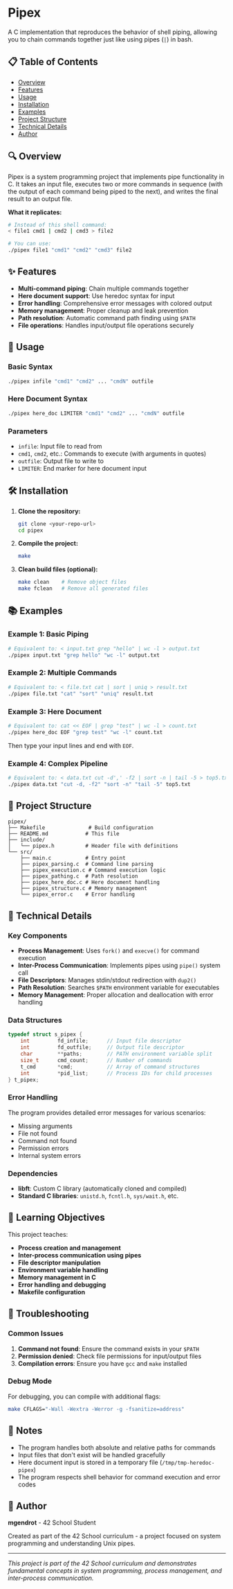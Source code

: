# Pipex

A C implementation that reproduces the behavior of shell piping, allowing you to chain commands together just like using pipes (`|`) in bash.

## 📋 Table of Contents

- [Overview](#overview)
- [Features](#features)
- [Usage](#usage)
- [Installation](#installation)
- [Examples](#examples)
- [Project Structure](#project-structure)
- [Technical Details](#technical-details)
- [Author](#author)

## 🔍 Overview

Pipex is a system programming project that implements pipe functionality in C. It takes an input file, executes two or more commands in sequence (with the output of each command being piped to the next), and writes the final result to an output file.

**What it replicates:**
```bash
# Instead of this shell command:
< file1 cmd1 | cmd2 | cmd3 > file2

# You can use:
./pipex file1 "cmd1" "cmd2" "cmd3" file2
```

## ✨ Features

- **Multi-command piping**: Chain multiple commands together
- **Here document support**: Use heredoc syntax for input
- **Error handling**: Comprehensive error messages with colored output
- **Memory management**: Proper cleanup and leak prevention
- **Path resolution**: Automatic command path finding using `$PATH`
- **File operations**: Handles input/output file operations securely

## 🚀 Usage

### Basic Syntax
```bash
./pipex infile "cmd1" "cmd2" ... "cmdN" outfile
```

### Here Document Syntax
```bash
./pipex here_doc LIMITER "cmd1" "cmd2" ... "cmdN" outfile
```

### Parameters
- `infile`: Input file to read from
- `cmd1`, `cmd2`, etc.: Commands to execute (with arguments in quotes)
- `outfile`: Output file to write to
- `LIMITER`: End marker for here document input

## 🛠 Installation

1. **Clone the repository:**
   ```bash
   git clone <your-repo-url>
   cd pipex
   ```

2. **Compile the project:**
   ```bash
   make
   ```

3. **Clean build files (optional):**
   ```bash
   make clean    # Remove object files
   make fclean   # Remove all generated files
   ```

## 📚 Examples

### Example 1: Basic Piping
```bash
# Equivalent to: < input.txt grep "hello" | wc -l > output.txt
./pipex input.txt "grep hello" "wc -l" output.txt
```

### Example 2: Multiple Commands
```bash
# Equivalent to: < file.txt cat | sort | uniq > result.txt
./pipex file.txt "cat" "sort" "uniq" result.txt
```

### Example 3: Here Document
```bash
# Equivalent to: cat << EOF | grep "test" | wc -l > count.txt
./pipex here_doc EOF "grep test" "wc -l" count.txt
```
Then type your input lines and end with `EOF`.

### Example 4: Complex Pipeline
```bash
# Equivalent to: < data.txt cut -d',' -f2 | sort -n | tail -5 > top5.txt
./pipex data.txt "cut -d, -f2" "sort -n" "tail -5" top5.txt
```

## 📁 Project Structure

```
pipex/
├── Makefile              # Build configuration
├── README.md            # This file
├── include/
│   └── pipex.h          # Header file with definitions
└── src/
    ├── main.c           # Entry point
    ├── pipex_parsing.c  # Command line parsing
    ├── pipex_execution.c # Command execution logic
    ├── pipex_pathing.c  # Path resolution
    ├── pipex_here_doc.c # Here document handling
    ├── pipex_structure.c # Memory management
    └── pipex_error.c    # Error handling
```

## 🔧 Technical Details

### Key Components

- **Process Management**: Uses `fork()` and `execve()` for command execution
- **Inter-Process Communication**: Implements pipes using `pipe()` system call
- **File Descriptors**: Manages stdin/stdout redirection with `dup2()`
- **Path Resolution**: Searches `$PATH` environment variable for executables
- **Memory Management**: Proper allocation and deallocation with error handling

### Data Structures

```c
typedef struct s_pipex {
    int         fd_infile;      // Input file descriptor
    int         fd_outfile;     // Output file descriptor
    char        **paths;        // PATH environment variable split
    size_t      cmd_count;      // Number of commands
    t_cmd       *cmd;           // Array of command structures
    int         *pid_list;      // Process IDs for child processes
} t_pipex;
```

### Error Handling

The program provides detailed error messages for various scenarios:
- Missing arguments
- File not found
- Command not found
- Permission errors
- Internal system errors

### Dependencies

- **libft**: Custom C library (automatically cloned and compiled)
- **Standard C libraries**: `unistd.h`, `fcntl.h`, `sys/wait.h`, etc.

## 🎯 Learning Objectives

This project teaches:
- **Process creation and management**
- **Inter-process communication using pipes**
- **File descriptor manipulation**
- **Environment variable handling**
- **Memory management in C**
- **Error handling and debugging**
- **Makefile configuration**

## 🐛 Troubleshooting

### Common Issues

1. **Command not found**: Ensure the command exists in your `$PATH`
2. **Permission denied**: Check file permissions for input/output files
3. **Compilation errors**: Ensure you have `gcc` and `make` installed

### Debug Mode

For debugging, you can compile with additional flags:
```bash
make CFLAGS="-Wall -Wextra -Werror -g -fsanitize=address"
```

## 📝 Notes

- The program handles both absolute and relative paths for commands
- Input files that don't exist will be handled gracefully
- Here document input is stored in a temporary file (`/tmp/tmp-heredoc-pipex`)
- The program respects shell behavior for command execution and error codes

## 👤 Author

**mgendrot** - 42 School Student

Created as part of the 42 School curriculum - a project focused on system programming and understanding Unix pipes.

---

*This project is part of the 42 School curriculum and demonstrates fundamental concepts in system programming, process management, and inter-process communication.*
